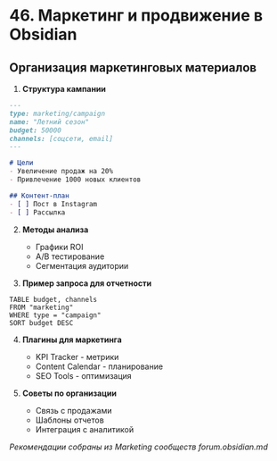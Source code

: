 # 46. Маркетинг и продвижение в Obsidian

## Организация маркетинговых материалов

1. **Структура кампании**
```markdown
---
type: marketing/campaign
name: "Летний сезон"
budget: 50000
channels: [соцсети, email]
---

# Цели
- Увеличение продаж на 20%
- Привлечение 1000 новых клиентов

## Контент-план
- [ ] Пост в Instagram
- [ ] Рассылка
```

2. **Методы анализа**
   - Графики ROI
   - A/B тестирование
   - Сегментация аудитории

3. **Пример запроса для отчетности**
```dataview
TABLE budget, channels
FROM "marketing"
WHERE type = "campaign"
SORT budget DESC
```

4. **Плагины для маркетинга**
   - KPI Tracker - метрики
   - Content Calendar - планирование
   - SEO Tools - оптимизация

5. **Советы по организации**
   - Связь с продажами
   - Шаблоны отчетов
   - Интеграция с аналитикой

*Рекомендации собраны из Marketing сообществ forum.obsidian.md*